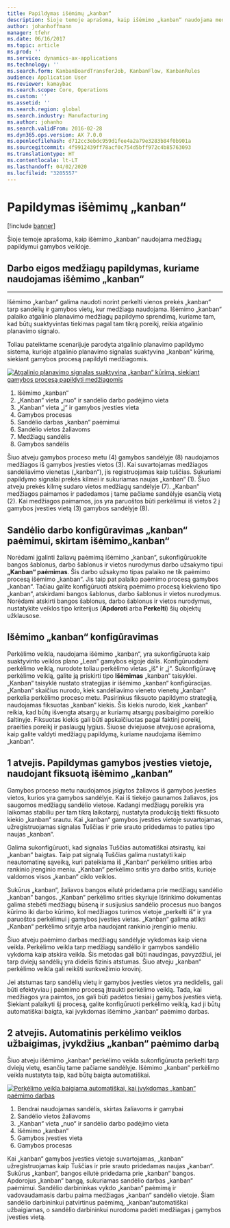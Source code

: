 ```yaml
---
title: Papildymas išėmimų „kanban“
description: Šioje temoje aprašoma, kaip išėmimo „kanban“ naudojama medžiagų papildymui gamybos veikloje.
author: johanhoffmann
manager: tfehr
ms.date: 06/16/2017
ms.topic: article
ms.prod: ''
ms.service: dynamics-ax-applications
ms.technology: ''
ms.search.form: KanbanBoardTransferJob, KanbanFlow, KanbanRules
audience: Application User
ms.reviewer: kamaybac
ms.search.scope: Core, Operations
ms.custom: ''
ms.assetid: ''
ms.search.region: global
ms.search.industry: Manufacturing
ms.author: johanho
ms.search.validFrom: 2016-02-28
ms.dyn365.ops.version: AX 7.0.0
ms.openlocfilehash: d712cc3ebdc959d1fee4a2a79e3283b84f0b901a
ms.sourcegitcommit: 4f9912439ff78acf0c754d5bff972c4b85763093
ms.translationtype: HT
ms.contentlocale: lt-LT
ms.lasthandoff: 04/02/2020
ms.locfileid: "3205557"
---
```

# <a name="replenishment-with-withdrawal-kanbans"></a>Papildymas išėmimų „kanban“

[!include [banner](../includes/banner.md)]

Šioje temoje aprašoma, kaip išėmimo „kanban“ naudojama medžiagų papildymui gamybos veikloje.

## <a name="workflow-for-material-replenishment-that-uses-the-withdrawal-kanban"></a>Darbo eigos medžiagų papildymas, kuriame naudojamas išėmimo „kanban“
-------------------------------------------------------------------

Išėmimo „kanban“ galima naudoti norint perkelti vienos prekės „kanban“ tarp sandėlių ir gamybos vietų, kur medžiaga naudojama. Išėmimo „kanban“ palaiko atgalinio planavimo medžiagų papildymo sprendimą, kuriame tam, kad būtų suaktyvintas tiekimas pagal tam tikrą poreikį, reikia atgalinio planavimo signalo. 

Toliau pateiktame scenarijuje parodyta atgalinio planavimo papildymo sistema, kurioje atgalinio planavimo signalas suaktyvina „kanban“ kūrimą, siekiant gamybos procesą papildyti medžiagomis. 

[![Atgalinio planavimo signalas suaktyvina „kanban“ kūrimą, siekiant gamybos procesą papildyti medžiagomis](./media/material-replenishment-with-withdrawal-kanban.png)](./media/material-replenishment-with-withdrawal-kanban.png)

1.  Išėmimo „kanban“
2.  „Kanban“ vieta „nuo“ ir sandėlio darbo padėjimo vieta
3.  „Kanban“ vieta „į“ ir gamybos įvesties vieta
4.  Gamybos procesas
5.  Sandėlio darbas „kanban“ paėmimui
6.  Sandėlio vietos žaliavoms
7.  Medžiagų sandėlis
8.  Gamybos sandėlis

Šiuo atveju gamybos proceso metu (4) gamybos sandėlyje (8) naudojamos medžiagos iš gamybos įvesties vietos (3). Kai suvartojamas medžiagos sandėliavimo vienetas („kanban“), jis registruojamas kaip tuščias. Sukuriami papildymo signalai prekės kilmei ir sukuriamas naujas „kanban“ (1). Šiuo atveju prekės kilmę sudaro vietos medžiagų sandėlyje (7). „Kanban“ medžiagos paimamos ir padedamos į tame pačiame sandėlyje esančią vietą (2). Kai medžiagos paimamos, jos yra paruoštos būti perkėlimui iš vietos 2 į gamybos įvesties vietą (3) gamybos sandėlyje (8).

## <a name="configure-warehouse-work-for-kanban-picking-for-the-withdrawal-kanban"></a>Sandėlio darbo konfigūravimas „kanban“ paėmimui, skirtam išėmimo„kanban“

Norėdami įgalinti žaliavų paėmimą išėmimo „kanban“, sukonfigūruokite bangos šablonus, darbo šablonus ir vietos nurodymus darbo užsakymo tipui **„Kanban“ paėmimas**. Šis darbo užsakymo tipas palaiko ne tik paėmimo procesą išėmimo „kanban“. Jis taip pat palaiko paėmimo procesą gamybos „kanban“. Tačiau galite konfigūruoti atskirą paėmimo procesą kiekvieno tipo „kanban“, atskirdami bangos šablonus, darbo šablonus ir vietos nurodymus. Norėdami atskirti bangos šablonus, darbo šablonus ir vietos nurodymus, nustatykite veiklos tipo kriterijus (**Apdoroti** arba **Perkelti**) šių objektų užklausose.

## <a name="configure-the-withdrawal-kanban"></a>Išėmimo „kanban“ konfigūravimas

Perkėlimo veikla, naudojama išėmimo „kanban“, yra sukonfigūruota kaip suaktyvinto veiklos plano „Lean“ gamybos eigoje dalis. Konfigūruodami perkėlimo veiklą, nurodote toliau perkėlimo vietas „iš“ ir „į“. Sukonfigūravę perkėlimo veiklą, galite ją priskirti tipo **Išėmimas** „kanban“ taisyklei. „Kanban“ taisyklė nustato strategijas ir išėmimo „kanban“ konfigūracijas. „Kanban“ skaičius nurodo, kiek sandėliavimo vieneto vienetų „kanban“ perkelia perkėlimo proceso metu. Pasirinkus fiksuoto papildymo strategiją, naudojamas fiksuotas „kanban“ kiekis. Šis kiekis nurodo, kiek „kanban“ reikia, kad būtų išvengta atsargų ar kuriamų atsargų pasibaigimo poreikio šaltinyje. Fiksuotas kiekis gali būti apskaičiuotas pagal faktinį poreikį, praeities poreikį ir paslaugų lygius. Šiuose dviejuose atvejuose aprašoma, kaip galite valdyti medžiagų papildymą, kuriame naudojama išėmimo „kanban“.

## <a name="scenario-1-replenish-a-production-input-location-by-using-a-fixed-withdrawal-kanban"></a>1 atvejis. Papildymas gamybos įvesties vietoje, naudojant fiksuotą išėmimo „kanban“

Gamybos proceso metu naudojamos įsigytos žaliavos iš gamybos įvesties vietos, kurios yra gamybos sandėlyje. Kai iš tiekėjo gaunamos žaliavos, jos saugomos medžiagų sandėlio vietose. Kadangi medžiagų poreikis yra laikomas stabiliu per tam tikrą laikotarpį, nustatyta produkciją tiekti fiksuoto kiekio „kanban“ srautu. Kai „kanban“ gamybos įvesties vietoje suvartojamas, užregistruojamas signalas Tuščias ir prie srauto pridedamas to paties tipo naujas „kanban“. 

Galima sukonfigūruoti, kad signalas Tuščias automatiškai atsirastų, kai „kanban“ baigtas. Taip pat signalą Tuščias galima nustatyti kaip neautomatinę sąveiką, kuri pateikiama iš „Kanban“ perkėlimo srities arba rankinio įrenginio meniu. „Kanban“ perkėlimo sritis yra darbo sritis, kurioje valdomos visos „kanban“ ciklo veiklos. 

Sukūrus „kanban“, žaliavos bangos eilutė pridedama prie medžiagų sandėlio „kanban“ bangos. „Kanban“ perkėlimo srities skyriuje Išrinkimo dokumentas galima stebėti medžiagų būseną ir susijusius sandėlio procesus nuo bangos kūrimo iki darbo kūrimo, kol medžiagos turimos vietoje „perkelti iš“ ir yra paruoštos perkėlimui į gamybos įvesties vietas. „Kanban“ galima atlikti „Kanban“ perkėlimo srityje arba naudojant rankinio įrenginio meniu. 

Šiuo atveju paėmimo darbas medžiagų sandėlyje vykdomas kaip viena veikla. Perkėlimo veikla tarp medžiagų sandėlio ir gamybos sandėlio vykdoma kaip atskira veikla. Šis metodas gali būti naudingas, pavyzdžiui, jei tarp dviejų sandėlių yra didelis fizinis atstumas. Šiuo atveju „kanban“ perkėlimo veikla gali reikšti sunkvežimio krovinį. 

Jei atstumas tarp sandėlių vietų ir gamybos įvesties vietos yra nedidelis, gali būti efektyviau į paėmimo procesą įtraukti perkėlimo veiklą. Tada, kai medžiagos yra paimtos, jos gali būti padėtos tiesiai į gamybos įvesties vietą. Siekiant palaikyti šį procesą, galite konfigūruoti perkėlimo veiklą, kad ji būtų automatiškai baigta, kai įvykdomas išėmimo „kanban“ paėmimo darbas.

## <a name="scenario-2-automatically-complete-the-transfer-activity-when-kanban-picking-work-is-processed"></a>2 atvejis. Automatinis perkėlimo veiklos užbaigimas, įvykdžius „kanban“ paėmimo darbą

Šiuo atveju išėmimo „kanban“ perkėlimo veikla sukonfigūruota perkelti tarp dviejų vietų, esančių tame pačiame sandėlyje. Išėmimo „kanban“ perkėlimo veikla nustatyta taip, kad būtų baigta automatiškai. 

[![Perkėlimo veikla baigiama automatiškai, kai įvykdomas „kanban“ paėmimo darbas](./media/transfer-activities-when-processing-kanban-picking.png)](./media/transfer-activities-when-processing-kanban-picking.png)

1.  Bendrai naudojamas sandėlis, skirtas žaliavoms ir gamybai
2.  Sandėlio vietos žaliavoms
3.  „Kanban“ vieta „nuo“ ir sandėlio darbo padėjimo vieta
4.  Išėmimo „kanban“
5.  Gamybos įvesties vieta
6.  Gamybos procesas

Kai „kanban“ gamybos įvesties vietoje suvartojamas, „kanban“ užregistruojamas kaip Tuščias ir prie srauto pridedamas naujas „kanban“. Sukūrus „kanban“, bangos eilutė pridedama prie „kanban“ bangos. Apdorojus „kanban“ bangą, sukuriamas sandėlio darbas „kanban“ paėmimui. Sandėlio darbininkas vykdo „kanban“ paėmimą ir vadovaudamasis darbu paima medžiagas „kanban“ sandėlio vietoje. Šiam sandėlio darbininkui patvirtinus paėmimą, „kanban“automatiškai užbaigiamas, o sandėlio darbininkui nurodoma padėti medžiagas į gamybos įvesties vietą.

